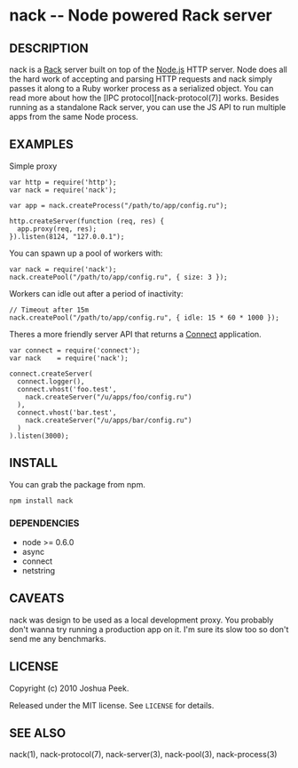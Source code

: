 nack -- Node powered Rack server
================================

## DESCRIPTION

nack is a [Rack](http://github.com/rack/rack) server built on top of the [Node.js](http://nodejs.org/) HTTP server. Node does all the hard work of accepting and parsing HTTP requests and nack simply passes it along to a Ruby worker process as a serialized object. You can read more about how the [IPC protocol][nack-protocol(7)] works. Besides running as a standalone Rack server, you can use the JS API to run multiple apps from the same Node process.

## EXAMPLES

Simple proxy

    var http = require('http');
    var nack = require('nack');

    var app = nack.createProcess("/path/to/app/config.ru");

    http.createServer(function (req, res) {
      app.proxy(req, res);
    }).listen(8124, "127.0.0.1");

You can spawn up a pool of workers with:

    var nack = require('nack');
    nack.createPool("/path/to/app/config.ru", { size: 3 });

Workers can idle out after a period of inactivity:

    // Timeout after 15m
    nack.createPool("/path/to/app/config.ru", { idle: 15 * 60 * 1000 });

Theres a more friendly server API that returns a [Connect](http://senchalabs.github.com/connect/) application.

    var connect = require('connect');
    var nack    = require('nack');

    connect.createServer(
      connect.logger(),
      connect.vhost('foo.test',
        nack.createServer("/u/apps/foo/config.ru")
      ),
      connect.vhost('bar.test',
        nack.createServer("/u/apps/bar/config.ru")
      )
    ).listen(3000);

## INSTALL

You can grab the package from npm.

    npm install nack

### DEPENDENCIES

* node >= 0.6.0
* async
* connect
* netstring

## CAVEATS

nack was design to be used as a local development proxy. You probably don't wanna try running a production app on it. I'm sure its slow too so don't send me any benchmarks.

## LICENSE

Copyright (c) 2010 Joshua Peek.

Released under the MIT license. See `LICENSE` for details.

## SEE ALSO

nack(1), nack-protocol(7), nack-server(3), nack-pool(3), nack-process(3)
